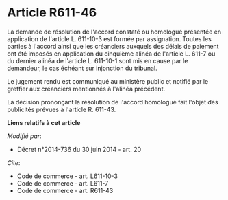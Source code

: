 # Article R611-46

La demande de résolution de l'accord constaté ou homologué présentée en application de l'article L. 611-10-3 est formée par
assignation. Toutes les parties à l'accord ainsi que les créanciers auxquels des délais de paiement ont été imposés en
application du cinquième alinéa de l'article    L. 611-7 ou du dernier alinéa de l'article L. 611-10-1 sont mis en cause par
le demandeur, le cas échéant sur injonction du tribunal. 

Le jugement rendu est communiqué au ministère public et notifié par le greffier aux créanciers mentionnés à l'alinéa
précédent. 

La décision prononçant la résolution de l'accord homologué fait l'objet des publicités prévues à l'article R. 611-43.

**Liens relatifs à cet article**

_Modifié par_:

  - Décret n°2014-736 du 30 juin 2014 - art. 20

_Cite_:

  - Code de commerce - art. L611-10-3
  - Code de commerce - art. L611-7
  - Code de commerce - art. R611-43
